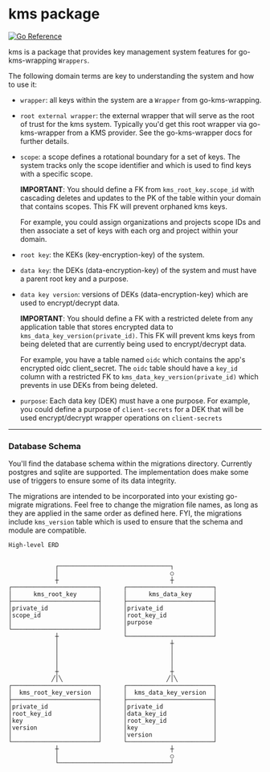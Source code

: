 # kms package 

[![Go Reference](https://pkg.go.dev/badge/github.com/hashicorp/go-kms-wrapping/extras/kms/kms.svg)](https://pkg.go.dev/github.com/hashicorp/go-kms-wrapping/extras/kms)

kms is a package that provides key management system features for
go-kms-wrapping `Wrappers`. 

The following domain terms are key to understanding the system and how to use
it:

- `wrapper`: all keys within the system are a `Wrapper` from go-kms-wrapping.

- `root external wrapper`: the external wrapper that will serve as the root of
  trust for the kms system.  Typically you'd get this root wrapper via
  go-kms-wrapper from a KMS provider.  See the go-kms-wrapper docs for further
  details. 
  
- `scope`: a scope defines a rotational boundary for a set of keys.  The system
  tracks only the scope identifier and which is used to find keys with a
  specific scope.  
  
  **IMPORTANT**: You should define a FK from `kms_root_key.scope_id` with
  cascading deletes and updates to the PK of the table within your domain that
  contains scopes.  This FK will prevent orphaned kms keys.
  
  For example, you could assign organizations and projects
  scope IDs and then associate a set of keys with each org and project within
  your domain. 

- `root key`:  the KEKs (key-encryption-key) of the system.  

- `data key`:  the DEKs (data-encryption-key) of the system and must have a
  parent root key and a purpose.  

- `data key version`: versions of DEKs (data-encryption-key) which are used to
  encrypt/decrypt data.  

  **IMPORTANT**: You should define a FK with a restricted delete from any
  application table that stores encrypted data to 
  `kms_data_key_version(private_id)`.  This FK will prevent kms keys from being
  deleted that are currently being used to encrypt/decrypt data.
  
  For example, you have a table named `oidc` which contains the app's encrypted
  oidc client_secret. The `oidc` table should have a `key_id` column with a
  restricted FK to `kms_data_key_version(private_id)` which prevents in use DEKs
  from being deleted. 

- `purpose`:  Each data key (DEK) must have a one purpose.  For
  example, you could define a purpose of `client-secrets` for a DEK that will be
  used encrypt/decrypt wrapper operations on `client-secrets`
  

<hr>

### Database Schema

You'll find the database schema within the migrations directory.
Currently postgres and sqlite are supported.  The implementation does make some
use of triggers to ensure some of its data integrity. 

The migrations are intended to be incorporated into your existing go-migrate
migrations.  Feel free to change the migration file names, as long as they are
applied in the same order as defined here.  FYI, the migrations include
`kms_version` table which is used to ensure that the schema and module are
compatible. 

```
High-level ERD                                          
                                                          
                                                          
             ┌───────────────────────────────┐            
             │                               ○            
             ┼                               ┼            
┌────────────────────────┐      ┌────────────────────────┐
│      kms_root_key      │      │      kms_data_key      │
├────────────────────────┤      ├────────────────────────┤
│private_id              │      │private_id              │
│scope_id                │      │root_key_id             │
│                        │      │purpose                 │
└────────────────────────┘      │                        │
             ┼                  └────────────────────────┘
             │                               ┼            
             │                               │            
             │                               │            
             │                               │            
             ┼                               ┼            
            ╱│╲                             ╱│╲           
┌────────────────────────┐      ┌────────────────────────┐
│  kms_root_key_version  │      │  kms_data_key_version  │
├────────────────────────┤      ├────────────────────────┤
│private_id              │      │private_id              │
│root_key_id             │      │data_key_id             │
│key                     │      │root_key_id             │
│version                 │      │key                     │
│                        │      │version                 │
└────────────────────────┘      └────────────────────────┘
             ┼                               ┼            
             │                               ○            
             └───────────────────────────────┘               
          
```